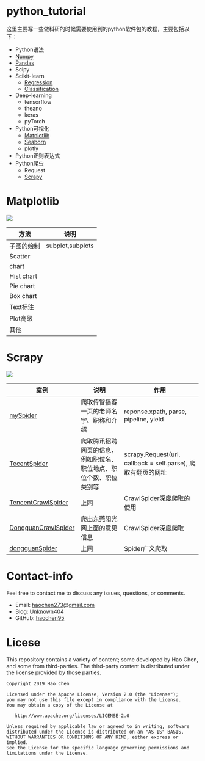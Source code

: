 # python_tutorial 

这里主要写一些做科研的时候需要使用到的python软件包的教程，主要包括以下：  

* Python语法  
* [Numpy](https://nbviewer.jupyter.org/github/haochen95/python_tutorial/blob/master/Numpy/numpy.ipynb)  
* [Pandas](https://nbviewer.jupyter.org/github/haochen95/python_tutorial/blob/master/Pandas/pandas.ipynb)  
* Scipy  
* Scikit-learn  
  * [Regression](https://nbviewer.jupyter.org/github/haochen95/python_tutorial/blob/master/Scikit-learn/Scikit-learning-Regression.ipynb)
  * [Classification](https://nbviewer.jupyter.org/github/haochen95/python_tutorial/blob/master/Scikit-learn/Scikit-learning-Classification.ipynb)
* Deep-learning  
  * tensorflow  
  * theano  
  * keras  
  * pyTorch
* Python可视化  
  * [Matplotlib](https://nbviewer.jupyter.org/github/haochen95/python_tutorial/blob/master/Python_Visualize/Scikit-learn-matplotlib-bar.ipynb)  
  * [Seaborn](https://github.com/haochen95/python_tutorial/blob/master/Python_Visualize/Seaborn.ipynb)  
  * plotly  
* Python正则表达式
* Python爬虫  
  * Request  
  * [Scrapy](#scrapy)



# <span id = "matplotlib">Matplotlib</span>  

![](https://matplotlib.org/_static/logo2.png)

| 方法| 说明|  
|-----|-----|
| 子图的绘制| subplot,subplots|
| Scatter||  
|  chart||  
| Hist chart||  
| Pie chart||  
| Box chart||
| Text标注||  
| Plot高级||  
| 其他||  

# <span id = "scrapy">Scrapy</span>  

![](https://blog.scrapinghub.com/hs-fs/hubfs/Imported_Blog_Media/scrapy.png?width=300&name=scrapy.png)  

|案例|说明| 作用 |
|----|----|---|
|[mySpider](https://github.com/haochen95/python_tutorial/tree/master/Scrapy/mySpider)|爬取传智播客一页的老师名字、职称和介绍| reponse.xpath, parse, pipeline, yield|  
|[TecentSpider](https://github.com/haochen95/python_tutorial/tree/master/Scrapy/tecentJob)|爬取腾讯招聘网页的信息，例如职位名、职位地点、职位个数、职位类别等|scrapy.Request(url. callback = self.parse), 爬取有翻页的网址|  
|[TencentCrawlSpider](https://github.com/haochen95/python_tutorial/tree/master/Scrapy/tencentCrawlSpider)|上同|CrawlSpider深度爬取的使用|
|[DongguanCrawlSpider](https://github.com/haochen95/python_tutorial/tree/master/Scrapy/dongguan)|爬出东莞阳光网上面的意见信息|CrawlSpider深度爬取|
|[dongguanSpider](https://github.com/haochen95/python_tutorial/tree/master/Scrapy/dongguanSpider)|上同|Spider广义爬取|


# Contact-info  

Feel free to contact me to discuss any issues, questions, or comments.  

* Email: [haochen273@gmail.com](mailto:haochen273@gmail.com)
* Blog: [Unknown404](https://www.cnblogs.com/haochen273/)
* GitHub: [haochen95](https://github.com/haochen95)



# Licese  

This repository contains a variety of content; some developed by Hao Chen, and some from third-parties. The third-party content is distributed under the license provided by those parties.

```text  
Copyright 2019 Hao Chen

Licensed under the Apache License, Version 2.0 (the "License");
you may not use this file except in compliance with the License.
You may obtain a copy of the License at

   http://www.apache.org/licenses/LICENSE-2.0

Unless required by applicable law or agreed to in writing, software
distributed under the License is distributed on an "AS IS" BASIS,
WITHOUT WARRANTIES OR CONDITIONS OF ANY KIND, either express or implied.
See the License for the specific language governing permissions and
limitations under the License.
```
